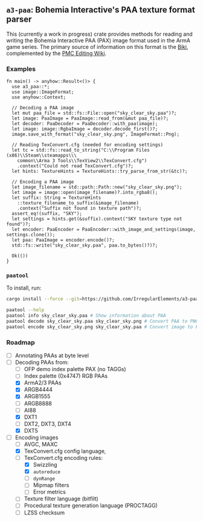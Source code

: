 `a3-paa`: Bohemia Interactive's PAA texture format parser
---------------------------------------------------------
This (currently a work in progress) crate provides methods for reading and
writing the Bohemia Interactive PAA (PAX) image format used in the ArmA game
series.  The primary source of information on this format is the [Biki],
complemented by the [PMC Editing Wiki].

### Examples
```rust,no_run
fn main() -> anyhow::Result<()> {
  use a3_paa::*;
  use image::ImageFormat;
  use anyhow::Context;

  // Decoding a PAA image
  let mut paa_file = std::fs::File::open("sky_clear_sky.paa")?;
  let image: PaaImage = PaaImage::read_from(&mut paa_file)?;
  let decoder: PaaDecoder = PaaDecoder::with_paa(image);
  let image: image::RgbaImage = decoder.decode_first()?;
  image.save_with_format("sky_clear_sky.png", ImageFormat::Png);

  // Reading TexConvert.cfg (needed for encoding settings)
  let tc = std::fs::read_to_string("C:\\Program Files (x86)\\Steam\\steamapps\\\
    common\\Arma 3 Tools\\TexView2\\TexConvert.cfg")
    .context("Could not read TexConvert.cfg")?;
  let hints: TextureHints = TextureHints::try_parse_from_str(&tc)?;

  // Encoding a PAA image
  let image_filename = std::path::Path::new("sky_clear_sky.png");
  let image = image::open(image_filename)?.into_rgba8();
  let suffix: String = TextureHints
    ::texture_filename_to_suffix(&image_filename)
    .context("Suffix not found in texture path")?;
  assert_eq!(suffix, "SKY");
  let settings = hints.get(&suffix).context("SKY texture type not found")?;
  let encoder: PaaEncoder = PaaEncoder::with_image_and_settings(image, settings.clone());
  let paa: PaaImage = encoder.encode()?;
  std::fs::write("sky_clear_sky.paa", paa.to_bytes()?)?;

  Ok(())
}
```

### `paatool`
To install, run:
```sh
cargo install --force --git=https://github.com/IrregularElements/a3-paa paatool
```

```sh
paatool --help
paatool info sky_clear_sky.paa # Show information about PAA
paatool decode sky_clear_sky.paa sky_clear_sky.png # Convert PAA to PNG
paatool encode sky_clear_sky.png sky_clear_sky.paa # Convert image to PAA
```

### Roadmap
+ [ ] Annotating PAAs at byte level
+ [ ] Decoding PAAs from:
  + [ ] OFP demo index palette PAX (no TAGGs)
  + [ ] Index palette (0x4747) RGB PAAs
  + [x] ArmA2/3 PAAs
  + [x] ARGB4444
  + [x] ARGB1555
  + [ ] ARGB8888
  + [ ] AI88
  + [x] DXT1
  + [ ] DXT2, DXT3, DXT4
  + [x] DXT5
+ [ ] Encoding images
  + [ ] AVGC, MAXC
  + [x] TexConvert.cfg config language,
  + [ ] TexConvert.cfg encoding rules:
    + [x] Swizzling
    + [x] `autoreduce`
    + [ ] `dynRange`
    + [ ] Mipmap filters
    + [ ] Error metrics
  + [ ] Texture filter language (bitfilt)
  + [ ] Procedural texture generation language (PROCTAGG)
  + [ ] LZSS checksum

[Biki]: https://community.bistudio.com/wiki/PAA_File_Format
[PMC Editing Wiki]: https://pmc.editing.wiki/doku.php?id=arma:file_formats:paa

